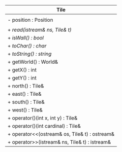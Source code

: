 | Tile                                          |
| ----------------------------------------------|
|                                               |
| - position : Position                         |
|                                               |
| + _read(istream& ns, Tile& t)_                |
| + _isWall() : bool_                           |
| + _toChar() : char_                           |
| + _toString() : string_                       |
| + getWorld() : World&                         |
| + getX() : int                                |
| + getY() : int                                |
| + north() : Tile&                             |
| + east() : Tile&                              |
| + south() : Tile&                             |
| + west() : Tile&                              |
| + operator()(int x, int y) : Tile&            |
| + operator()(int cardinal) : Tile&            |
| + operator<<(ostream& os, Tile& t) : ostream& |
| + operator>>(istream& ns, Tile& t) : istream& |